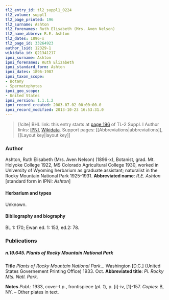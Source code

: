 ```yaml
---
tl2_entry_id: tl2_suppl1_0224
tl2_volume: suppl1
tl2_page_printed: 196
tl2_surname: Ashton
tl2_forenames: Ruth Elisabeth (Mrs. Aven Nelson)
tl2_name_abbrev: R.E. Ashton
tl2_dates: 1896-x
tl2_page_id: 33264923
author_lsid: 12329-1
wikidata_id: Q21341217
ipni_surname: Ashton
ipni_forenames: Ruth Elizabeth
ipni_standard_form: Ashton
ipni_dates: 1896-1987
ipni_taxon_scope: 
- Botany
- Spermatophytes
ipni_geo_scope: 
- United States
ipni_version: 1.1.1.2
ipni_record_created: 2003-07-02 00:00:00.0
ipni_record_modified: 2013-10-23 16:53:31.0
---
```


> [!cite] BHL link: this entry starts at [page 196](https://www.biodiversitylibrary.org/page/33264923) of TL-2 Suppl. I
> Author links: [IPNI](https://www.ipni.org/a/12329-1), [Wikidata](https://www.wikidata.org/wiki/Q21341217). Support pages: [[Abbreviations|abbreviations]], [[Layout key|layout key]]

### Author

Ashton, Ruth Elisabeth (Mrs. Aven Nelson) (1896-x), Botanist, grad. Mt. Holyoke College 1922, MS Colorado Agricultural College 1930, worked in University of Wyoming herbarium as graduate assistant; naturalist in the Rocky Mountain National Park 1925-1931. 
**Abbreviated name**: *R.E. Ashton* \[standard form in IPNI: *Ashton*\]

#### Herbarium and types

Unknown.

#### Bibliography and biography

BL 1: 170; Ewan ed. 1: 153, ed.2: 78.

### Publications

##### n.19.645. Plants of Rocky Mountain National Park

**Title**
*Plants of Rocky Mountain National Park*... Washington \[D.C.\] (United States Governement Printing Office) 1933. Oct.
**Abbreviated title**: *Pl. Rocky Mts. Natl. Park.*

**Notes**
*Publ*.: 1933, cover-t.p., frontispiece (*pl. 1*), p. \[i\]-iv, \[1\]-157. *Copies*: B, NY. – Other plates in text.

